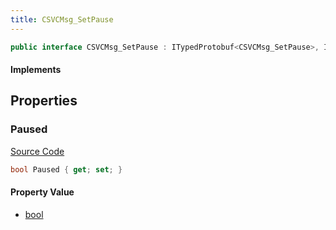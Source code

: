 ```yaml
---
title: CSVCMsg_SetPause
---
```


```csharp
public interface CSVCMsg_SetPause : ITypedProtobuf<CSVCMsg_SetPause>, INativeHandle, INetMessage<CSVCMsg_SetPause>, IDisposable
```

#### Implements

## Properties

### Paused

[Source Code](https://github.com/swiftly-solution/swiftlys2/blob/main/managed/src/SwiftlyS2.Generated/Protobufs/Interfaces/CSVCMsg_SetPause.cs#L18)

```csharp
bool Paused { get; set; }
```

#### Property Value

- [bool](https://learn.microsoft.com/dotnet/api/system.boolean)


